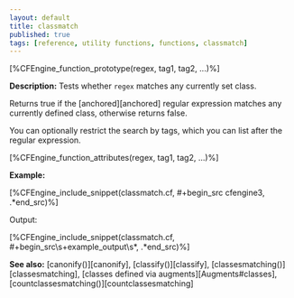 ```yaml
---
layout: default
title: classmatch
published: true
tags: [reference, utility functions, functions, classmatch]
---
```


[%CFEngine_function_prototype(regex, tag1, tag2, ...)%]

**Description:** Tests whether `regex` matches any currently set class.

Returns true if the [anchored][anchored] regular expression matches any
currently defined class, otherwise returns false.

You can optionally restrict the search by tags, which you can list after the regular expression.

[%CFEngine_function_attributes(regex, tag1, tag2, ...)%]

**Example:**

[%CFEngine_include_snippet(classmatch.cf, #\+begin_src cfengine3, .*end_src)%]

Output:

[%CFEngine_include_snippet(classmatch.cf, #\+begin_src\s+example_output\s*, .*end_src)%]

**See also:** [canonify()][canonify], [classify()][classify], [classesmatching()][classesmatching], [classes defined via augments][Augments#classes], [countclassesmatching()][countclassesmatching]
